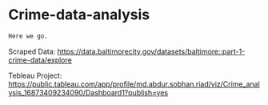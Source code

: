 # Crime-data-analysis
```bash
Here we go.
```
Scraped Data: https://data.baltimorecity.gov/datasets/baltimore::part-1-crime-data/explore

Tebleau Project: https://public.tableau.com/app/profile/md.abdur.sobhan.riad/viz/Crime_analysis_16873409234090/Dashboard1?publish=yes
